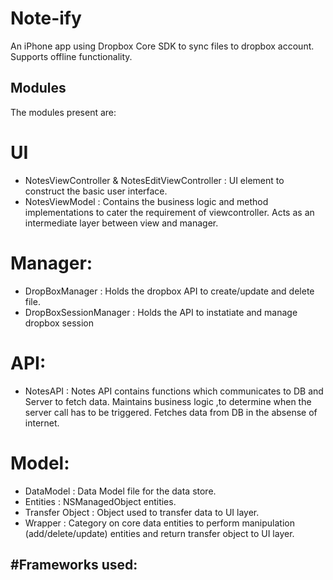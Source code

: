 # Note-ify
An iPhone app using Dropbox Core SDK to sync files to dropbox account. Supports offline functionality.

## Modules
The modules present are:

# UI
- NotesViewController & NotesEditViewController : UI element to construct the basic user interface.
- NotesViewModel : Contains the business logic and method implementations to cater the requirement of viewcontroller. Acts as an intermediate layer between view and manager.

# Manager:
- DropBoxManager : Holds the dropbox API to create/update and delete file.
- DropBoxSessionManager : Holds the API to instatiate and manage dropbox session

# API:
- NotesAPI : Notes API contains functions which communicates to DB and Server to fetch data. Maintains business logic ,to determine when the server call has to be triggered. Fetches data from DB in the absense of internet.

# Model:

- DataModel : Data Model file for the data store.
- Entities : NSManagedObject entities.
- Transfer Object : Object used to transfer data to UI layer.
- Wrapper : Category on core data entities to perform manipulation (add/delete/update) entities and return transfer object to UI layer.

#Frameworks used:
-